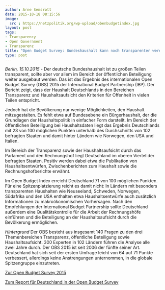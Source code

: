 ```yaml
---
author: Arne Semsrott
date: 2015-10-18 08:15:56
image: 
  src : https://netzpolitik.org/wp-upload/obenbudgetindex.jpg
layout: post
tags:
- Transparency
- Open Government
- Transparenz
title: "Open Budget Survey: Bundeshaushalt kann noch transparenter werden" 
type: post
---
```

<i>Berlin, 15.10.2015</i> - Der deutsche Bundeshaushalt ist zu großen Teilen transparent, sollte aber vor allem im Bereich der öffentlichen Beteiligung weiter ausgebaut werden. Das ist das Ergebnis des internationalen Open Budget Survey (OBS) 2015 der International Budget Partnership (IBP). Der Bericht zeigt, dass der Haushalt Deutschlands in den Bereichen Transparenz und Haushaltsaufsicht den Kriterien für Offenheit in vielen Teilen entspricht.

Jedoch hat die Bevölkerung nur wenige Möglichkeiten, den Haushalt mitzugestalten. Es fehlt etwa auf Bundesebene ein Bürgerhaushalt, der die Grundlagen der Haushaltspolitik in einfacher Form darstellt. Im Bereich der öffentlichen Beteiligung bei Haushaltsdaten liegt das Ergebnis Deutschlands mit 23 von 100 möglichen Punkten unterhalb des Durchschnitts von 102 befragten Staaten und damit hinter Ländern wie Norwegen, den USA und Italien. 

Im Bereich der Transparenz sowie der Haushaltsaufsicht durch das Parlament und den Rechnungshof liegt Deutschland im oberen Viertel der befragten Staaten. Positiv werden dabei etwa die Publikation von Haushaltsentwürfen, Zwischenberichten zum Haushalt sowie die Rechnungshofberichte erwähnt.

Im Open Budget Index erreicht Deutschland 71 von 100 möglichen Punkten. Für eine Spitzenplatzierung reicht es damit nicht: In Ländern mit besonders transparenten Haushalten wie Neuseeland, Schweden, Norwegen, Südafrika und den USA enthalten etwa Haushaltsentwürfe auch zusätzlich Informationen zu makroökonomischen Vorhersagen. Nach den Empfehlungen der International Budget Partnership sollte Deutschland außerdem eine Qualitätskontrolle für die Arbeit der Rechnungshöfe einführen und die Beteiligung an der Haushaltsaufsicht durch die Bevölkerung ermöglichen.

<i>Hintergrund</i>
Der OBS besteht aus insgesamt 140 Fragen zu den drei Themenbereichen Transparenz, öffentliche Beteiligung sowie Haushaltsaufsicht. 300 Experten in 102 Ländern führen die Analyse alle zwei Jahre durch. Der OBS 2015 ist seit 2006 der fünfte seiner Art. Deutschland hat sich seit der ersten Umfrage leicht von 64 auf 71 Punkte verbessert, allerdings keine Anstrengungen unternommen, in die globale Spitzengruppe einzutreten.
 
<a href="http://internationalbudget.org/opening-budgets/open-budget-initiative/open-budget-survey/">Zur Open Budget Survey 2015</a>

<a href="http://internationalbudget.org/opening-budgets/open-budget-initiative/open-budget-survey/country-info/?country=de">Zum Report für Deutschland in der Open Budget Survey</a>

